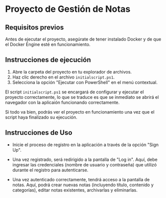# Proyecto de Gestión de Notas

## Requisitos previos
Antes de ejecutar el proyecto, asegúrate de tener instalado Docker y de que el Docker Engine esté en funcionamiento.

## Instrucciones de ejecución
1. Abre la carpeta del proyecto en tu explorador de archivos.
2. Haz clic derecho en el archivo `initialscript.ps1`.
3. Selecciona la opción "Ejecutar con PowerShell" en el menú contextual.

El script `initialscript.ps1` se encargará de configurar y ejecutar el proyecto correctamente, lo  que se traduce es que se inmediato se abrirá el navegador con la aplicaión funcionando correctamente.

Si todo va bien, podrás ver el proyecto en funcionamiento una vez que el script haya finalizado su ejecución.


## Instrucciones de Uso

- Inicie el proceso de registro en la aplicación a través de la opción "Sign Up".

- Una vez registrado, será redirigido a la pantalla de "Log in". Aquí, debe ingresar las credenciales (nombre de usuario y contraseña) que utilizó durante el registro para autenticarse.

- Una vez autenticado correctamente, tendrá acceso a la pantalla de notas. Aquí, podrá crear nuevas notas (incluyendo título, contenido y categorías), editar notas existentes, archivarlas y eliminarlas.
